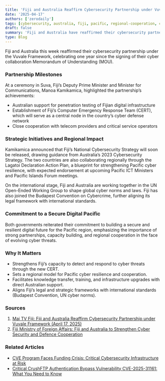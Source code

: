```yaml
---
title: 'Fiji and Australia Reaffirm Cybersecurity Partnership under Vuvale Framework'
date: '2025-04-17'
authors: ['zerodaily']
tags: [cybersecurity, australia, fiji, pacific, regional-cooperation, cert, vuvale-framework]
draft: false
summary: 'Fiji and Australia have reaffirmed their cybersecurity partnership under the Vuvale Framework, marking one year since the signing of their cyber collaboration MOU and announcing new steps to strengthen Fiji’s digital defenses.'
type: Blog
---
```


Fiji and Australia this week reaffirmed their cybersecurity partnership under the Vuvale Framework, celebrating one year since the signing of their cyber collaboration Memorandum of Understanding (MOU).

### Partnership Milestones

At a ceremony in Suva, Fiji’s Deputy Prime Minister and Minister for Communications, Manoa Kamikamica, highlighted the partnership’s achievements:

- Australian support for penetration testing of Fijian digital infrastructure
- Establishment of Fiji’s Computer Emergency Response Team (CERT), which will serve as a central node in the country’s cyber defense network
- Close cooperation with telecom providers and critical service operators

### Strategic Initiatives and Regional Impact

Kamikamica announced that Fiji’s National Cybersecurity Strategy will soon be released, drawing guidance from Australia’s 2023 Cybersecurity Strategy. The two countries are also collaborating regionally through the Lagatoi Declaration Action Plan, a blueprint for strengthening Pacific cyber resilience, with expected endorsement at upcoming Pacific ICT Ministers and Pacific Islands Forum meetings.

On the international stage, Fiji and Australia are working together in the UN Open-Ended Working Group to shape global cyber norms and laws. Fiji has also joined the Budapest Convention on Cybercrime, further aligning its legal framework with international standards.

### Commitment to a Secure Digital Pacific

Both governments reiterated their commitment to building a secure and resilient digital future for the Pacific region, emphasizing the importance of strong partnerships, capacity building, and regional cooperation in the face of evolving cyber threats.

### Why It Matters

- Strengthens Fiji’s capacity to detect and respond to cyber threats through the new CERT.
- Sets a regional model for Pacific cyber resilience and cooperation.
- Facilitates knowledge transfer, training, and infrastructure upgrades with direct Australian support.
- Aligns Fiji’s legal and strategic frameworks with international standards (Budapest Convention, UN cyber norms).

### Sources

1. [Mai TV Fiji: Fiji and Australia Reaffirm Cybersecurity Partnership under Vuvale Framework (April 17, 2025)](https://maitvfiji.com/fiji-and-australia-reaffirm-cybersecurity-partnership-under-vuvale-framework/)
2. [Fiji Ministry of Foreign Affairs: Fiji and Australia to Strengthen Cyber Security and Defence Cooperation](https://www.foreignaffairs.gov.fj/fiji-and-australia-to-strengthen-cyber-security-and-defence-cooperation/)

### Related Articles

- [CVE Program Faces Funding Crisis: Critical Cybersecurity Infrastructure at Risk](/blog/2025-04-16-cve-program-funding-crisis)
- [Critical CrushFTP Authentication Bypass Vulnerability CVE-2025-31161: What You Need to Know](/blog/2025-04-13-crushftp-vulnerability)
